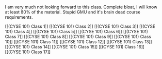 I am very much not looking forward to this class. Complete bloat, I will know at least 80% of the material. Stupid GMU and it's brain dead course requirements.

[[(CYSE 101) Class 1]]
[[(CYSE 101) Class 2]]
[[(CYSE 101) Class 3]]
[[(CYSE 101) Class 4]]
[[(CYSE 101) Class 5]]
[[(CYSE 101) Class 6]]
[[(CYSE 101) Class 7]]
[[(CYSE 101) Class 8]]
[[(CYSE 101) Class 9]]
[[(CYSE 101) Class 10]]
[[(CYSE 101) Class 11]]
[[(CYSE 101) Class 12]]
[[(CYSE 101) Class 13]]
[[(CYSE 101) Class 14]]
[[(CYSE 101) Class 15]]
[[(CYSE 101) Class 16]]
[[(CYSE 101) Class 17]]